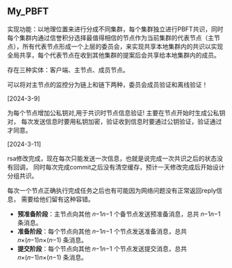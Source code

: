  ## My_PBFT

实现功能：以地理位置来进行分成不同集群，每个集群独立进行PBFT共识，同时每个集群内通过信誉积分选择最值得相信的节点作为当前集群的代表节点（主节点），所有代表节点形成一个上层的委员会，来实现共享本地集群内的共识以实现全局共享，每个代表节点在收到其他集群的提案后会共享给本地集群内的成员。

存在三种实体：客户端、主节点、成员节点。

可以将对主节点的监控分为链上和链下两种，委员会成员验证和离线验证！

[2024-3-9] 

为每个节点增加公私钥对,用于共识时节点信息验证! 主要在节点开始时生成公私钥对，
每次发送信息时要用私钥加密，验证收到信息时要通过公钥验证，验证通过才同意。

[2024-3-11] 

rsa修改完成，现在每次只能发送一次信息，也就是说完成一次共识之后的状态没有回调，
同时每次完成commit之后没有清空缓存，预计一天修改完成后开始设计分组共识。

每次一个节点正确执行完成任务之后也有可能因为网络问题没有正常返回reply信息，
需要给他们留有这种容错。

- **预准备阶段**：主节点向其他 𝑛−1*n*−1 个备节点发送预准备消息，总共 𝑛−1*n*−1 条消息。
- **准备阶段**：每个节点向其他 𝑛−1*n*−1 个节点发送准备消息，总共 𝑛×(𝑛−1)*n*×(*n*−1) 条消息。
- **提交阶段**：每个节点向其他 𝑛−1*n*−1 个节点发送提交消息，总共 𝑛×(𝑛−1)*n*×(*n*−1) 条消息。
